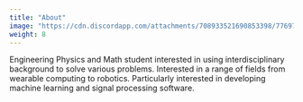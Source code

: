 ```yaml
---
title: "About"
image: "https://cdn.discordapp.com/attachments/708933521690853398/776971398043926528/index.png"
weight: 8
---
```


Engineering Physics and Math student interested in using interdisciplinary background to solve various problems. Interested in a range of fields from wearable computing to robotics. Particularly interested in developing machine learning and signal processing software.